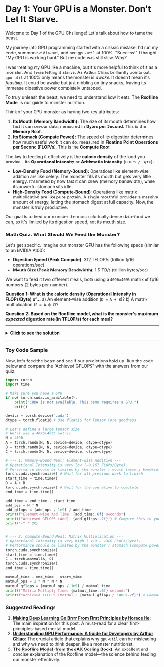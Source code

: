 
# Day 1: Your GPU is a Monster. Don't Let It Starve.

Welcome to Day 1 of the GPU Challenge! Let's talk about how to tame the beast.

My journey into GPU programming started with a classic mistake. I'd run my code, summon `nvidia-smi`, and see `gpu-util` at 100%. "Success!" I thought. "My GPU is working hard." But my code was still slow. Why?

I was treating my GPU like a machine, but it's more helpful to think of it as a monster. And I was letting it starve. As Arthur Chiao brilliantly points out, `gpu-util` at 100% only means the monster is *awake*. It doesn't mean it's *feasting*. It could be awake but just nibbling on tiny snacks, leaving its immense digestive power completely untapped.

To truly unleash the beast, we need to understand how it eats. The **Roofline Model** is our guide to monster nutrition.

Think of your GPU monster as having two key attributes:

1.  **Its Mouth (Memory Bandwidth):** The size of its mouth determines how fast it can devour data, measured in **Bytes per Second**. This is the **Memory Roof**.
2.  **Its Stomach (Compute Power):** The speed of its digestion determines how much useful work it can do, measured in **Floating Point Operations per Second (FLOP/s)**. This is the **Compute Roof**.

The key to feeding it effectively is the **caloric density** of the food you provide—its **Operational Intensity** or **Arithmetic Intensity** (`FLOPs / Byte`).

*   **Low-Density Food (Memory-Bound):** Operations like element-wise addition are like celery. The monster fills its mouth but gets very little energy. It's limited by how fast it can chew (memory bandwidth), while its powerful stomach sits idle.
*   **High-Density Food (Compute-Bound):** Operations like matrix multiplication are like pure protein. A single mouthful provides a massive amount of energy, letting the stomach digest at full capacity. Now, the monster is truly productive.

Our goal is to feed our monster the most calorically dense data-food we can, so it's limited by its digestion speed, not its mouth size.

### Math Quiz: What Should We Feed the Monster?

Let's get specific. Imagine our monster GPU has the following specs (similar to an NVIDIA A100):
*   **Digestion Speed (Peak Compute)**: 312 TFLOP/s (trillion fp16 operations/sec)
*   **Mouth Size (Peak Memory Bandwidth)**: 1.5 TB/s (trillion bytes/sec)

We want to feed it two different meals, both using a `4096x4096` matrix of fp16 numbers (2 bytes per number).

**Question 1: What is the caloric density (Operational Intensity in FLOPs/Byte) of...**
a) An element-wise addition (`D = A + B`)?
b) A matrix multiplication (`E = A @ C`)?

**Question 2: Based on the Roofline model, what is the monster's maximum *expected* digestion rate (in TFLOP/s) for each meal?**

---
<details>
<summary><b>Click to see the solution</b></summary>

**Solution 1: Caloric Density (Operational Intensity)**

First, let N=4096. A `4096x4096` matrix has `N*N` elements. In fp16, each matrix uses `N*N*2` bytes of memory.

*   **a) Element-wise addition (`A + B`):**
    *   **Operations:** `N*N` additions.
    *   **Memory:** Read A (`N*N*2` bytes) + Read B (`N*N*2` bytes) + Write D (`N*N*2` bytes) = `6*N*N` bytes.
    *   **Intensity:** `(N*N) / (6*N*N)` = **~0.167 FLOPs/Byte**. This is like water. Very low density.

*   **b) Matrix multiplication (`A @ C`):**
    *   **Operations:** Roughly `2*N*N*N` operations (a multiply and an add for each element in the inner loop).
    *   **Memory:** Read A (`N*N*2` bytes) + Read C (`N*N*2` bytes) + Write E (`N*N*2` bytes) = `6*N*N` bytes.
    *   **Intensity:** `(2*N^3) / (6*N^2)` = `N / 3` = `4096 / 3` = **~1365 FLOPs/Byte**. This is a power bar. Very high density.

**Solution 2: Expected Digestion Rate (Performance)**

*   **a) Element-wise addition:** With a density of 0.167, the monster is limited by its mouth size (memory-bound).
    *   Expected Performance = Mouth Size × Density = `1.5 TB/s * 0.167 FLOPs/Byte` = **~0.25 TFLOP/s**.
    *   The monster will be chewing as fast as it can but getting almost no work done.

*   **b) Matrix multiplication:** With a density of ~1365, is the food rich enough? Let's find the monster's "fullness point" (`Digestion Speed / Mouth Size`).
    *   Fullness Point = `312 TFLOP/s / 1.5 TB/s` = `208 FLOPs/Byte`.
    *   Since `1365 > 208`, our matmul is calorically dense enough to be compute-bound.
    *   Expected Performance ≈ **312 TFLOP/s**. The monster will be digesting at its absolute maximum speed.

</details>

---

### Toy Code Sample

Now, let's feed the beast and see if our predictions hold up. Run the code below and compare the "Achieved GFLOPS" with the answers from our quiz.

```python
import torch
import time

# Make sure you have a GPU
if not torch.cuda.is_available():
    print("CUDA is not available. This demo requires a GPU.")
    exit()

device = torch.device("cuda")
dtype = torch.float16 # Use float16 for Tensor Core goodness

# Let's define a large tensor size
# We'll use a 4096x4096 matrix
N = 4096
A = torch.randn(N, N, device=device, dtype=dtype)
B = torch.randn(N, N, device=device, dtype=dtype)
C = torch.randn(N, N, device=device, dtype=dtype)

# --- 1. Memory-Bound Meal: Element-wise Addition ---
# Operational Intensity is very low (~0.167 FLOPs/Byte).
# Performance should be limited by the monster's mouth (memory bandwidth).
torch.cuda.synchronize() # Wait for all previous work to finish
start_time = time.time()
D = A + B
torch.cuda.synchronize() # Wait for the operation to complete
end_time = time.time()

add_time = end_time - start_time
add_ops = N * N
add_gflops = (add_ops / 1e9) / add_time
print(f"Element-wise Add Time: {add_time:.6f} seconds")
print(f"Achieved GFLOPS (Add): {add_gflops:.2f}") # Compare this to your quiz answer! (0.25 TFLOP/s = 250 GFLOP/s)
print("-" * 20)


# --- 2. Compute-Bound Meal: Matrix Multiplication ---
# Operational Intensity is very high (~N/3 = 1365 FLOPs/Byte).
# Performance should be limited by the monster's stomach (compute power).
torch.cuda.synchronize()
start_time = time.time()
E = torch.matmul(A, C)
torch.cuda.synchronize()
end_time = time.time()

matmul_time = end_time - start_time
matmul_ops = 2 * N * N * N
matmul_gflops = (matmul_ops / 1e9) / matmul_time
print(f"Matrix Multiply Time: {matmul_time:.6f} seconds")
print(f"Achieved TFLOPS (MatMul): {matmul_gflops / 1000:.2f}") # Compare this to your quiz answer! (312 TFLOP/s)

```

### Suggested Readings

1.  [**Making Deep Learning Go Brrrr From First Principles by Horace He**](https://horace.io/brrr_intro.html): The main inspiration for this post. A must-read for a clear, first-principles-based mental model.
2.  **[Understanding GPU Performance: A Guide for Developers by Arthur Chiao](https://arthurchiao.art/blog/understanding-gpu-performance/)**: The crucial article that explains why `gpu-util` can be misleading and why we need to think deeper, like a monster nutritionist.
3.  **[The Roofline Model (from the JAX Scaling Book)](https://jax-ml.github.io/scaling-book/roofline/)**: An excellent and concise explanation of the Roofline model—the science behind feeding our monster effectively.